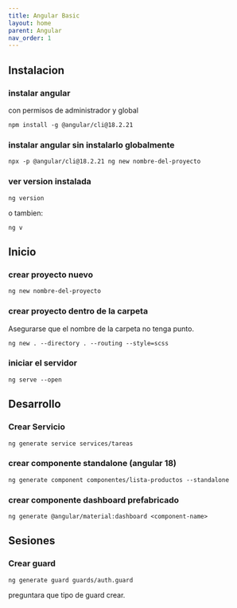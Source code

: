 ```yaml
---
title: Angular Basic
layout: home
parent: Angular
nav_order: 1
---
```


## Instalacion

### instalar angular

con permisos de administrador y global

```terminal
npm install -g @angular/cli@18.2.21
```

### instalar angular sin instalarlo globalmente

```terminal
npx -p @angular/cli@18.2.21 ng new nombre-del-proyecto
```

### ver version instalada

```terminal
ng version
```

o tambien:

```terminal
ng v
```

## Inicio

### crear proyecto nuevo

```terminal
ng new nombre-del-proyecto
```

### crear proyecto dentro de la carpeta

Asegurarse que el nombre de la carpeta no tenga punto.

```terminal
ng new . --directory . --routing --style=scss
```

### iniciar el servidor

```terminal
ng serve --open
```

## Desarrollo

### Crear Servicio

```terminal
ng generate service services/tareas
```

### crear componente standalone (angular 18)

```terminal
ng generate component componentes/lista-productos --standalone
```

### crear componente dashboard prefabricado

```terminal
ng generate @angular/material:dashboard <component-name>
```

## Sesiones

### Crear guard

```terminal
ng generate guard guards/auth.guard
```

preguntara que tipo de guard crear.

